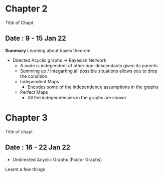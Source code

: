 # Chapter 2 

Title of Chapt 
## Date : 9 - 15 Jan 22

**Summary**
Learning about bayes theorem 
- Directed Acyclic graphs -> Bayesian Network 
  - A node is independent of other non-descendants given its parents 
  - Summing up / Integarting all possible situations allows you to drop the condition.
  - Independent Maps 
    - Encodes some of the independence assumptions in the graphs 
  - Perfect Maps
    - All the independencies in the graphs are shown 

# Chapter 3 
Title of chapt 
## Date : 16 - 22 Jan 22
- Undirected Acyclic Graphs (Factor Graphs)

Learnt a few things 
